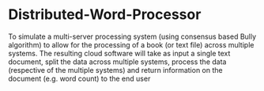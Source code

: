 # Distributed-Word-Processor
To simulate a multi-server processing system (using consensus based Bully algorithm) to allow for the processing of a book (or text file) across multiple systems. The resulting cloud software will take as input a single text document, split the data across multiple systems, process the data (respective of the multiple systems) and return information on the document (e.g. word count) to the end user
